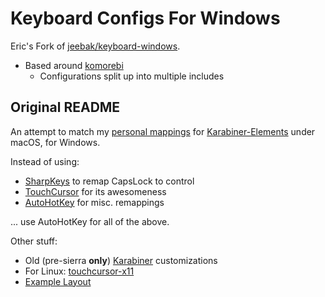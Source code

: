 # Keyboard Configs For Windows

Eric's Fork of [jeebak/keyboard-windows](https://github.com/jeebak/keyboard-windows).

- Based around [komorebi](https://github.com/LGUG2Z/komorebi)
  - Configurations split up into multiple includes  

## Original README

An attempt to match my [personal mappings](https://pqrs.org/osx/karabiner/complex_modifications/#personal_jeebak) for [Karabiner-Elements](https://pqrs.org/osx/karabiner/) under macOS, for Windows.

Instead of using:

- [SharpKeys](https://chocolatey.org/packages/sharpkeys/) to remap CapsLock to control
- [TouchCursor](http://martin-stone.github.io/touchcursor/) for its awesomeness
- [AutoHotKey](https://chocolatey.org/packages/autohotkey.install) for misc. remappings

... use AutoHotKey for all of the above.

Other stuff:

- Old (pre-sierra **only**) [Karabiner](https://github.com/jeebak/dotfiles/tree/6e62207dcaff536edd2913832e5fb6fa3a076986/karabiner) customizations
- For Linux: [touchcursor-x11](https://github.com/jeebak/touchcursor-x11)
- [Example Layout](http://www.keyboard-layout-editor.com/#/gists/55f3e3c9149d23cbae5f8ac559627d0f)
